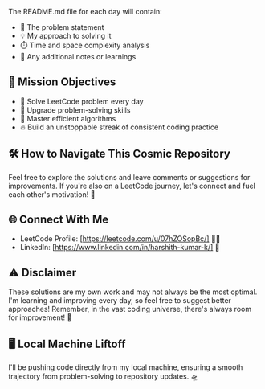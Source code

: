 The README.md file for each day will contain:
- 📜 The problem statement
- 💡 My approach to solving it
- ⏱️ Time and space complexity analysis
- 📝 Any additional notes or learnings

## 🎯 Mission Objectives

- 🧩 Solve LeetCode problem every day
- 🔧 Upgrade problem-solving skills
- 🧠 Master efficient algorithms
- 🔥 Build an unstoppable streak of consistent coding practice

## 🛠️ How to Navigate This Cosmic Repository

Feel free to explore the solutions and leave comments or suggestions for improvements. If you're also on a LeetCode journey, let's connect and fuel each other's motivation! 🚀

## 🌐 Connect With Me

- LeetCode Profile: [https://leetcode.com/u/07hZOSopBc/] 👨‍💻
- LinkedIn: [https://www.linkedin.com/in/harshith-kumar-k/] 💼

## ⚠️ Disclaimer

These solutions are my own work and may not always be the most optimal. I'm learning and improving every day, so feel free to suggest better approaches! Remember, in the vast coding universe, there's always room for improvement! 🌠

## 🖥️ Local Machine Liftoff

I'll be pushing code directly from my local machine, ensuring a smooth trajectory from problem-solving to repository updates. 🛸
